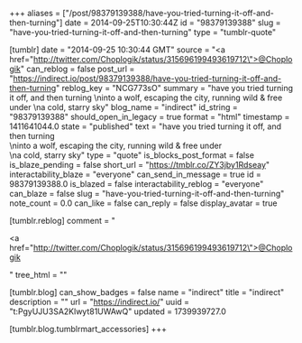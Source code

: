 +++
aliases = ["/post/98379139388/have-you-tried-turning-it-off-and-then-turning"]
date = 2014-09-25T10:30:44Z
id = "98379139388"
slug = "have-you-tried-turning-it-off-and-then-turning"
type = "tumblr-quote"

[tumblr]
date = "2014-09-25 10:30:44 GMT"
source = "<a href=\"http://twitter.com/Choplogik/status/315696199493619712\">@Choplogik</a>"
can_reblog = false
post_url = "https://indirect.io/post/98379139388/have-you-tried-turning-it-off-and-then-turning"
reblog_key = "NCG773sO"
summary = "have you tried turning it off, and then turning \ninto a wolf, escaping the city, running wild & free under \na cold, starry sky"
blog_name = "indirect"
id_string = "98379139388"
should_open_in_legacy = true
format = "html"
timestamp = 1411641044.0
state = "published"
text = "have you tried turning it off, and then turning<br/>\ninto a wolf, escaping the city, running wild &amp; free under <br/>\na cold, starry sky"
type = "quote"
is_blocks_post_format = false
is_blaze_pending = false
short_url = "https://tmblr.co/ZY3jby1Rdseay"
interactability_blaze = "everyone"
can_send_in_message = true
id = 98379139388.0
is_blazed = false
interactability_reblog = "everyone"
can_blaze = false
slug = "have-you-tried-turning-it-off-and-then-turning"
note_count = 0.0
can_like = false
can_reply = false
display_avatar = true

[tumblr.reblog]
comment = "<p><a href=\"http://twitter.com/Choplogik/status/315696199493619712\">@Choplogik</a></p>"
tree_html = ""

[tumblr.blog]
can_show_badges = false
name = "indirect"
title = "indirect"
description = ""
url = "https://indirect.io/"
uuid = "t:PgyUJU3SA2Klwyt81UWAwQ"
updated = 1739939727.0

[tumblr.blog.tumblrmart_accessories]
+++
